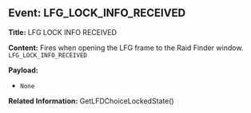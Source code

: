 ## Event: LFG_LOCK_INFO_RECEIVED

**Title:** LFG LOCK INFO RECEIVED

**Content:**
Fires when opening the LFG frame to the Raid Finder window.
`LFG_LOCK_INFO_RECEIVED`

**Payload:**
- `None`

**Related Information:**
GetLFDChoiceLockedState()